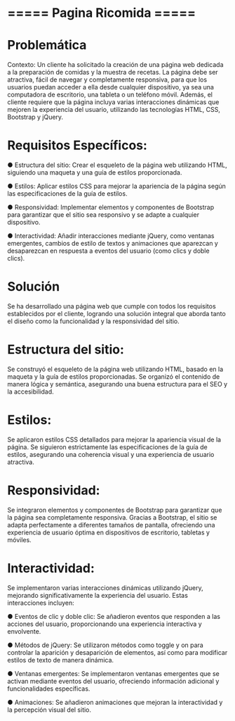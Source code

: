 # ===== Pagina Ricomida =====

# Problemática

Contexto:
Un cliente ha solicitado la creación de una página web dedicada a la preparación de comidas y la muestra de recetas. La página debe ser atractiva, fácil de navegar y completamente responsiva, para que los usuarios puedan acceder a ella desde cualquier dispositivo, ya sea una computadora de escritorio, una tableta o un teléfono móvil. Además, el cliente requiere que la página incluya varias interacciones dinámicas que mejoren la experiencia del usuario, utilizando las tecnologías HTML, CSS, Bootstrap y jQuery.

# Requisitos Específicos:

● Estructura del sitio: Crear el esqueleto de la página web utilizando HTML, siguiendo una maqueta y una guía de estilos proporcionada.

● Estilos: Aplicar estilos CSS para mejorar la apariencia de la página según las especificaciones de la guía de estilos.

● Responsividad: Implementar elementos y componentes de Bootstrap para garantizar que el sitio sea responsivo y se adapte a cualquier dispositivo.

● Interactividad: Añadir interacciones mediante jQuery, como ventanas emergentes, cambios de estilo de textos y animaciones que aparezcan y desaparezcan en respuesta a eventos del usuario (como clics y doble clics).

# Solución

Se ha desarrollado una página web que cumple con todos los requisitos establecidos por el cliente, logrando una solución integral que aborda tanto el diseño como la funcionalidad y la responsividad del sitio.

# Estructura del sitio:

Se construyó el esqueleto de la página web utilizando HTML, basado en la maqueta y la guía de estilos proporcionadas. Se organizó el contenido de manera lógica y semántica, asegurando una buena estructura para el SEO y la accesibilidad.

# Estilos:

Se aplicaron estilos CSS detallados para mejorar la apariencia visual de la página. Se siguieron estrictamente las especificaciones de la guía de estilos, asegurando una coherencia visual y una experiencia de usuario atractiva.

# Responsividad:

Se integraron elementos y componentes de Bootstrap para garantizar que la página sea completamente responsiva. Gracias a Bootstrap, el sitio se adapta perfectamente a diferentes tamaños de pantalla, ofreciendo una experiencia de usuario óptima en dispositivos de escritorio, tabletas y móviles.

# Interactividad:

Se implementaron varias interacciones dinámicas utilizando jQuery, mejorando significativamente la experiencia del usuario. Estas interacciones incluyen:

●   Eventos de clic y doble clic: Se añadieron eventos que responden a las acciones del usuario, proporcionando una experiencia interactiva y envolvente.

●   Métodos de jQuery: Se utilizaron métodos como toggle y on para controlar la aparición y desaparición de elementos, así como para modificar estilos de texto de manera dinámica.

●   Ventanas emergentes: Se implementaron ventanas emergentes que se activan mediante eventos del usuario, ofreciendo información adicional y funcionalidades específicas.

●   Animaciones: Se añadieron animaciones que mejoran la interactividad y la percepción visual del sitio.